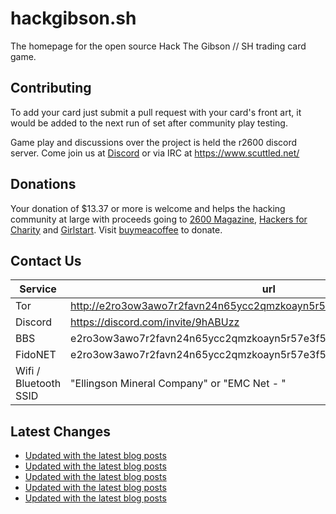 # hackgibson.sh
The homepage for the open source Hack The Gibson // SH trading card game.


## Contributing

To add your card just submit a pull request with your card's front art, it would be added to the next run of set after community play testing.

Game play and discussions over the project is held the r2600 discord server. Come join us at [Discord](https://discord.com/invite/9hABUzz) or via IRC at https://www.scuttled.net/


## Donations

Your donation of $13.37 or more is welcome and helps the hacking community at large with proceeds going to [2600 Magazine](https://2600.com/), [Hackers for Charity](https://hackersforcharity.org) and [Girlstart](https://girlstart.org).  Visit [buymeacoffee](https://www.buymeacoffee.com/hackgibson.sh) to donate.


## Contact Us

Service | url
-|-
Tor | http://e2ro3ow3awo7r2favn24n65ycc2qmzkoayn5r57e3f56nvjwdcgg32ad.onion
Discord | https://discord.com/invite/9hABUzz
BBS | e2ro3ow3awo7r2favn24n65ycc2qmzkoayn5r57e3f56nvjwdcgg32ad.onion:23
FidoNET | e2ro3ow3awo7r2favn24n65ycc2qmzkoayn5r57e3f56nvjwdcgg32ad.onion:24554
Wifi / Bluetooth SSID | "Ellingson Mineral Company" or "EMC Net - <fidonet address>"

## Latest Changes
<!-- BLOG-POST-LIST:START -->
- [Updated with the latest blog posts](https://github.com/DFW2600/hackgibson.sh/commit/9ecd829f7daaa1e0a77b097ed5dc6de246d5da6e)
- [Updated with the latest blog posts](https://github.com/DFW2600/hackgibson.sh/commit/cbc7866a7b9d98a972b46a82ea6a2aa34993e3ef)
- [Updated with the latest blog posts](https://github.com/DFW2600/hackgibson.sh/commit/097d0097ac003cea44d8cc92c487143885686e2a)
- [Updated with the latest blog posts](https://github.com/DFW2600/hackgibson.sh/commit/a6560b0aee26e3e293a9115c7bd18ce77881cdf7)
- [Updated with the latest blog posts](https://github.com/DFW2600/hackgibson.sh/commit/002415b47fb8c7aae94305920afe1577eded8c71)
<!-- BLOG-POST-LIST:END -->

